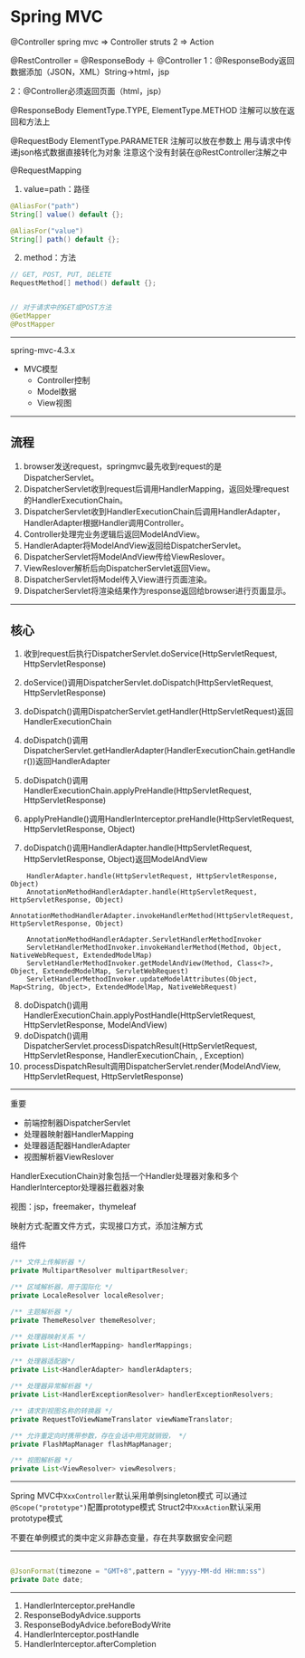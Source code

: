 # Spring MVC


@Controller
spring mvc => Controller
struts 2 => Action


@RestController = @ResponseBody ＋ @Controller
1：@ResponseBody返回数据添加（JSON，XML）String->html，jsp

2：@Controller必须返回页面（html，jsp）

@ResponseBody
ElementType.TYPE, ElementType.METHOD
注解可以放在返回和方法上

@RequestBody
ElementType.PARAMETER
注解可以放在参数上
用与请求中传递json格式数据直接转化为对象
注意这个没有封装在@RestController注解之中



@RequestMapping

1. value=path：路径
```java
@AliasFor("path")
String[] value() default {};

@AliasFor("value")
String[] path() default {};
```
2. method：方法
```java
// GET, POST, PUT, DELETE
RequestMethod[] method() default {};


// 对于请求中的GET或POST方法
@GetMapper
@PostMapper
```

---


spring-mvc-4.3.x

- MVC模型
    - Controller控制
    - Model数据
    - View视图


---
## 流程
1. browser发送request，springmvc最先收到request的是DispatcherServlet。
2. DispatcherServlet收到request后调用HandlerMapping，返回处理request的HandlerExecutionChain。
3. DispatcherServlet收到HandlerExecutionChain后调用HandlerAdapter，HandlerAdapter根据Handler调用Controller。
4. Controller处理完业务逻辑后返回ModelAndView。
5. HandlerAdapter将ModelAndView返回给DispatcherServlet。
6. DispatcherServlet将ModelAndView传给ViewReslover。
7. ViewReslover解析后向DispatcherServlet返回View。
8. DispatcherServlet将Model传入View进行页面渲染。
9. DispatcherServlet将渲染结果作为response返回给browser进行页面显示。
---
## 核心
1. 收到request后执行DispatcherServlet.doService(HttpServletRequest, HttpServletResponse)
2. doService()调用DispatcherServlet.doDispatch(HttpServletRequest, HttpServletResponse)
3. doDispatch()调用DispatcherServlet.getHandler(HttpServletRequest)返回HandlerExecutionChain
4. doDispatch()调用DispatcherServlet.getHandlerAdapter(HandlerExecutionChain.getHandler())返回HandlerAdapter
5. doDispatch()调用HandlerExecutionChain.applyPreHandle(HttpServletRequest, HttpServletResponse)
6. applyPreHandle()调用HandlerInterceptor.preHandle(HttpServletRequest, HttpServletResponse, Object)

7. doDispatch()调用HandlerAdapter.handle(HttpServletRequest, HttpServletResponse, Object)返回ModelAndView
```
    HandlerAdapter.handle(HttpServletRequest, HttpServletResponse, Object)
    AnnotationMethodHandlerAdapter.handle(HttpServletRequest, HttpServletResponse, Object)
    AnnotationMethodHandlerAdapter.invokeHandlerMethod(HttpServletRequest, HttpServletResponse, Object)

    AnnotationMethodHandlerAdapter.ServletHandlerMethodInvoker
    ServletHandlerMethodInvoker.invokeHandlerMethod(Method, Object, NativeWebRequest, ExtendedModelMap)
    ServletHandlerMethodInvoker.getModelAndView(Method, Class<?>, Object, ExtendedModelMap, ServletWebRequest)
    ServletHandlerMethodInvoker.updateModelAttributes(Object, Map<String, Object>, ExtendedModelMap, NativeWebRequest)
```
8. doDispatch()调用HandlerExecutionChain.applyPostHandle(HttpServletRequest, HttpServletResponse, ModelAndView)
9. doDispatch()调用DispatcherServlet.processDispatchResult(HttpServletRequest, HttpServletResponse, HandlerExecutionChain, , Exception)
10. processDispatchResult调用DispatcherServlet.render(ModelAndView, HttpServletRequest, HttpServletResponse)


---
重要
- 前端控制器DispatcherServlet
- 处理器映射器HandlerMapping
- 处理器适配器HandlerAdapter
- 视图解析器ViewReslover

HandlerExecutionChain对象包括一个Handler处理器对象和多个HandlerInterceptor处理器拦截器对象

视图：jsp，freemaker，thymeleaf

映射方式:配置文件方式，实现接口方式，添加注解方式


组件
```java
/** 文件上传解析器 */
private MultipartResolver multipartResolver;

/** 区域解析器，用于国际化 */
private LocaleResolver localeResolver;

/** 主题解析器 */
private ThemeResolver themeResolver;

/** 处理器映射关系 */
private List<HandlerMapping> handlerMappings;

/** 处理器适配器*/
private List<HandlerAdapter> handlerAdapters;

/** 处理器异常解析器 */
private List<HandlerExceptionResolver> handlerExceptionResolvers;

/** 请求到视图名称的转换器 */
private RequestToViewNameTranslator viewNameTranslator;

/** 允许重定向时携带参数，存在会话中用完就销毁， */
private FlashMapManager flashMapManager;

/** 视图解析器 */
private List<ViewResolver> viewResolvers;
```

---

Spring MVC中`XxxController`默认采用单例singleton模式
可以通过`@Scope("prototype")`配置prototype模式
Struct2中`XxxAction`默认采用prototype模式

不要在单例模式的类中定义非静态变量，存在共享数据安全问题

---

```java

@JsonFormat(timezone = "GMT+8",pattern = "yyyy-MM-dd HH:mm:ss")
private Date date;


```

---

1. HandlerInterceptor.preHandle
2. ResponseBodyAdvice.supports
3. ResponseBodyAdvice.beforeBodyWrite
4. HandlerInterceptor.postHandle
5. HandlerInterceptor.afterCompletion